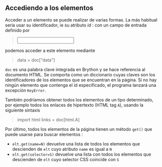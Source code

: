 Accediendo a los elementos
--------------------------

Acceder a un elemento se puede realizar de varias formas. La más habitual sería usar su identificador, ie su atributo _id_ : con un campo de entrada definido por

>    <input id="data">

podemos acceder a este elemento mediante

>    data = doc["data"]

`doc` es una palabra clave integrada en Brython y se hace referencia al documento HTML. Se comporta como un diccionario cuyas claves son los identificadores de los elementos que se encuentran en la página. Si no hay ningún elemento que contenga el id especificado, el programa lanzará una excepción `KeyError`.

También podríamos obtener todos los elementos de un tipo determinado, por ejemplo todos los enlaces de hipertexto (HTML tag `A`), usando la siguiente sintaxis

>    import html
>    links = doc[html.A]

Por último, todos los elementos de la página tienen un método `get()` que puede usarse para buscar elementos :
 - `elt.get(name=N)` devuelve una lista de todos los elementos que descienden de `elt` cuyo atributo `name` es igual a `N`
 - `elt.get(selector=S)` devuelve una lista con todos los elementos que descienden de `elt` cuyo selector CSS coincide con `S`

